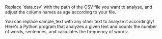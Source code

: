 Replace 'data.csv' with the path of the CSV file you want to analyse, and adjust the column names as age according to your file.

You can replace sample_text with any other text to analyze it accordingly!
Here's a Python program that analyzes a given text and counts the number of words, sentences, and calculates the frequency of words:
